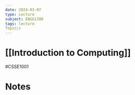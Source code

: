 ```yaml
---
date: 2024-03-07
type: Lecture
subject: ENGG1300
tags: lecture
Topic:: 
---
```

# [[Introduction to Computing]]
#CSSE1001
# Notes


